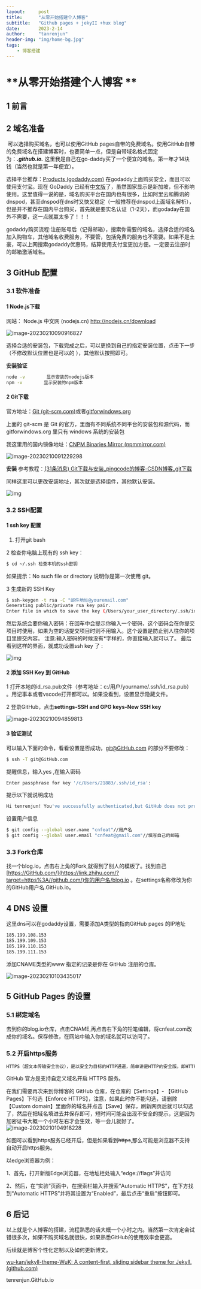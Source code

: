 ```yaml
---
layout:     post
title:      "从零开始搭建个人博客"
subtitle:   "Github pages + jekyII +hux blog"
date:       2023-2-14
author:     "tanrenjun"
header-img: "img/home-bg.jpg"
tags:
    - 博客搭建
---
```


# **从零开始搭建个人博客 **



## 1  前言

## 2  域名准备

​	可以选择购买域名，也可以使用GitHub pages自带的免费域名。使用GitHub自带的免费域名在搭建博客时，也要简单一点，但是自带域名格式固定为：***<yourname>.github.io.***  这里我是自己在go-daddy买了一个便宜的域名，第一年才14块钱（当然也就是第一年便宜）。

选择平台推荐：[Products (godaddy.com)](https://account.godaddy.com/products)  在godaddy上面购买安全，而且可以使用支付宝。现在 GoDaddy 已经有[中文版](https://link.zhihu.com/?target=https%3A//sg.godaddy.com/zh/)了，虽然国家显示是新加坡，但不影响使用。这里值得一说的是，域名购买平台在国内也有很多，比如阿里云和腾讯的dnspod，甚至dnspod在dns时又快又稳定（一般推荐在dnspod上面域名解析），但是并不推荐在国内平台购买，首先就是要实名认证（1-2天），而godaday在国外不需要，这一点就赢太多了！！！

godaddy购买流程:注册账号后（记得邮箱），搜索你需要的域名，选择合适的域名加入购物车，其他域名收费服务，不要管，包括免费的服务也不需要。如果不是土豪，可以上网搜索godaddy优惠码，结算使用支付宝更加方便。一定要去注册时的邮箱激活域名。

## 3 GitHub **配置**

### 3.1 软件准备

#### 1 Node.js下载 

网站： Node.js 中文网 (nodejs.cn) http://nodejs.cn/download

![image-20230210090916827](D:\Code\GitHub\tenrenjun.Github.io\_posts\2023-2-14-博客搭建.assets\image-20230210090916827-1676001417196-8.png)

选择合适的安装包，下载完成之后，可以更换到自己的指定安装位置，点击下一步（不修改默认位置也是可以的 ），其他默认按照即可。

**安装验证**

```bash
node -v        显示安装的nodejs版本
npm -v        显示安装的npm版本
```

#### 2 Git下载 

官方地址：[Git (git-scm.com)](https://git-scm.com/)或者[gitforwindows.org](http://gitforwindows.org/) 

上面的 git-scm 是 Git 的官方，里面有不同系统不同平台的安装包和源代码，而 gitforwindows.org 里只有 windows 系统的安装包

我这里用的国内镜像地址：[CNPM Binaries Mirror (npmmirror.com)](https://registry.npmmirror.com/binary.html?path=git-for-windows/v2.39.1.windows.1/) 

![image-20230210091229298](D:\Code\GitHub\tenrenjun.Github.io\_posts\2023-2-14-博客搭建.assets\image-20230210091229298.png)

**安装** 参考教程：[(31条消息) Git下载与安装_pingcode的博客-CSDN博客_git下载](https://blog.csdn.net/qq_41521682/article/details/122764915) 

同样这里可以更改安装地址，其次就是选择组件，其他默认安装。

![img](D:\Code\GitHub\tenrenjun.Github.io\_posts\2023-2-14-博客搭建.assets\634920842dd14988a8308e9a3b3097e5.png)



### 3.2 SSH配置

#### 1 ssh key 配置

1. 打开git bash

2 检查你电脑上现有的 ssh key：

```bash
$ cd ~/.ssh 检查本机的ssh密钥
```

如果提示：No such file or directory 说明你是第一次使用 git。

3 生成新的 SSH Key

```bash
$ ssh-keygen -t rsa -C "邮件地址@youremail.com"
Generating public/private rsa key pair.
Enter file in which to save the key (/Users/your_user_directory/.ssh/id_rsa)::<回车就好>
```

然后系统会要你输入密码：在回车中会提示你输入一个密码，这个密码会在你提交项目时使用，如果为空的话提交项目时则不用输入。这个设置是防止别人往你的项目里提交内容。
注意:输入密码的时候没有*字样的，你直接输入就可以了。
最后看到这样的界面，就成功设置ssh key 了 :

![img](D:\Code\GitHub\tenrenjun.Github.io\_posts\2023-2-14-博客搭建.assets\v2-105ed51ee460976438d4c7deeb172dee_r.jpg)

#### 2 **添加 SSH Key 到 GitHub**

1 打开本地的id_rsa.pub文件（参考地址：c:/用户/yourname/.ssh/id_rsa.pub） 。用记事本或者vscode打开都可以。如果没看到，设置显示隐藏文件。

2 登录GitHub，点击**settings-SSH and GPG keys-New SSH key**

![image-20230210094859813](D:\Code\GitHub\tenrenjun.Github.io\_posts\2023-2-14-博客搭建.assets\image-20230210094859813.png)

#### 3 验证测试

可以输入下面的命令，看看设置是否成功，[git@GitHub.com](mailto:git@GitHub.com) 的部分不要修改：

```bash
$ ssh -T git@GitHub.com
```

提醒信息，输入yes ,在输入密码

```bash
Enter passphrase for key '/c/Users/21883/.ssh/id_rsa':

```

提示以下就说明成功

```bash
Hi tenrenjun! You've successfully authenticated,but GitHub does not provide she1l access.

```

设置用户信息

```bash
$ git config --global user.name "cnfeat"//用户名
$ git config --global user.email "cnfeat@gmail.com"//填写自己的邮箱

```

### 3.3  Fork仓库



找一个blog.io，点击右上角的Fork,就得到了别人的模板了。找到自己 [https://GitHub.com/](https://link.zhihu.com/?target=https%3A//github.com/)你的用户名/blog.io 。在settings名称修改为你的GitHub用户名.GitHub.io。

## 4 DNS 设置

这里dns可以在godaddy设置，需要添加A类型的指向GitHub pages 的IP地址

```bash
185.199.108.153
185.199.109.153
185.199.110.153
185.199.111.153
```

添加CNAME类型的www 指定的记录是你在 GitHub 注册的仓库。

![image-20230210103435017](D:\Code\GitHub\tenrenjun.Github.io\_posts\2023-2-14-博客搭建.assets\image-20230210103435017.png)



## 5 GitHub Pages 的设置

### 5.1 绑定域名

去到你的blog.io仓库，点击CNAME,再点击右下角的铅笔编辑，将cnfeat.com改成你的域名。保存修改，在网站中输入你的域名就可以访问了。

### 5.2 开启https服务

```c
HTTPS（超文本传输安全协议），是以安全为目标的HTTP通道，简单讲是HTTP的安全版。即HTTP下加入SSL层，HTTPS的安全基础是SSL，因此加密的详细内容就需要SSL。它是一个URI scheme（抽象标识符体系），句法类同http:体系。用于安全的HTTP数据传输。
```

GitHub 官方是支持自定义域名开启 HTTPS 服务。

在我们需要再次来到你博客的 GitHub 仓库，在仓库的【Settings】- 【GitHub Pages】下勾选【Enforce HTTPS】，注意，如果此时你不能勾选，请删除【Custom domain】里面你的域名并点击【Save】保存，刷新网页后就可以勾选了，然后在把域名填进去并保存即可，短时间可能会出现不安全的提示，这是因为加密证书大概一个小时左右才会生效，等一会儿就好了。
![image-20230210104918228](D:\Code\GitHub\tenrenjun.Github.io\_posts\2023-2-14-博客搭建.assets\image-20230210104918228.png)

如图可以看到https服务已经开启，但是如果看到~~https~~,那么可能是浏览器不支持自动开启https服务。

以edge浏览器为例：

1、首先，打开新版Edge浏览器，在地址栏处输入“edge://flags”并访问

2、然后，在“实验”页面中，在搜索栏输入并搜索“Automatic HTTPS”，在下方找到“Automatic HTTPS”并将其设置为“Enabled”，最后点击“重启”按钮即可。

## 6 后记

以上就是个人博客的搭建，流程熟悉的话大概一个小时之内。当然第一次肯定会试错很多次，如果不购买域名就很快，如果熟悉GitHub的使用效率会更高。

后续就是博客个性化定制以及如何更新博文。

[wu-kan/jekyll-theme-WuK: A content-first, sliding sidebar theme for Jekyll. (github.com)](https://github.com/wu-kan/jekyll-theme-WuK)

tenrenjun.GitHub.io